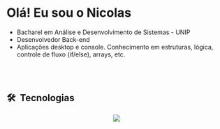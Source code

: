 <h1 align="left">Olá! Eu sou o Nicolas</h1>

- Bacharel em Análise e Desenvolvimento de Sistemas - UNIP  
- Desenvolvedor Back-end  
- Aplicações desktop e console. Conhecimento em estruturas, lógica, controle de fluxo (if/else), arrays, etc.

<br><br>

## 🛠 &nbsp;Tecnologias

<div align="center">
  <a href="https://skillicons.dev">
    <img src="https://skillicons.dev/icons?i=cs,python,git,github,linux" />
  </a>
</div>
